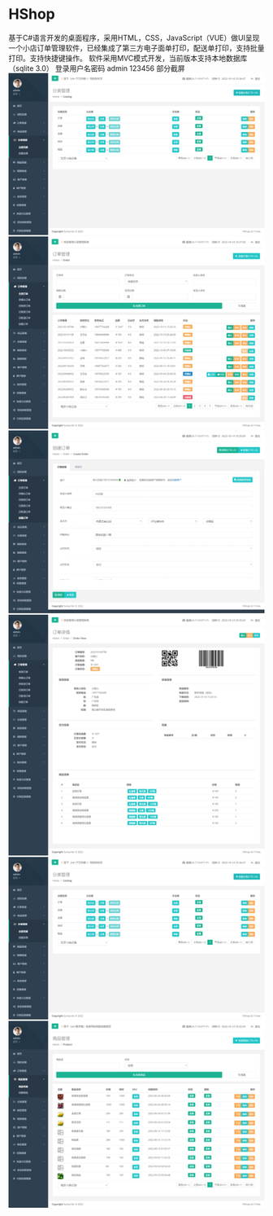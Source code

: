 # HShop
基于C#语言开发的桌面程序，采用HTML，CSS，JavaScript（VUE）做UI呈现
一个小店订单管理软件，已经集成了第三方电子面单打印，配送单打印，支持批量打印。支持快捷键操作。
软件采用MVC模式开发，当前版本支持本地数据库（sqlite 3.0）
登录用户名密码 admin 123456
部分截屏
![This is an image](https://raw.githubusercontent.com/wnf0000/HShop/main/catalog.png)
![This is an image](https://raw.githubusercontent.com/wnf0000/HShop/main/order.PNG)
![This is an image](https://raw.githubusercontent.com/wnf0000/HShop/main/create-order.png)
![This is an image](https://raw.githubusercontent.com/wnf0000/HShop/main/order-view.png)
![This is an image](https://raw.githubusercontent.com/wnf0000/HShop/main/catalog.png)
![This is an image](https://raw.githubusercontent.com/wnf0000/HShop/main/product.png)
